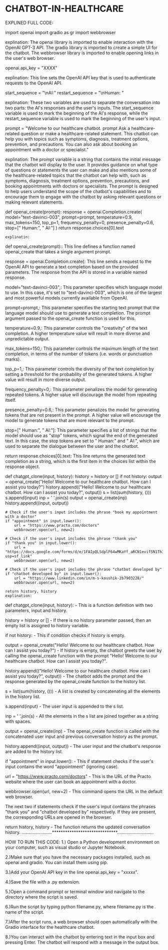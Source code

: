 # CHATBOT-IN-HEALTHCARE
EXPLINED FULL CODE:


import openai
import gradio as gr
import webbrowser

explination:
The openai library is imported to enable interaction with the OpenAI GPT-3 API.
The gradio library is imported to create a simple UI for the chatbot.
The webbrowser library is imported to enable opening links in the user's web browser.


openai.api_key = "XXXX"

explination:
This line sets the OpenAI API key that is used to authenticate requests to the OpenAI API.



start_sequence = "\nAI:"
restart_sequence = "\nHuman: "

explination:
These two variables are used to separate the conversation into two parts: the AI's responses and the user's inputs. The start_sequence variable is used to mark the beginning of the AI's response, while the restart_sequence variable is used to mark the beginning of the user's input.



prompt = "Welcome to our healthcare chatbot. prompt Ask a healthcare-related question or make a healthcare-related statement. This chatbot can help you with topics such as symptoms, diagnosis, treatment options, prevention, and precautions. You can also ask about booking an appointment with a doctor or specialist."

explination:
The prompt variable is a string that contains the initial message that the chatbot will display to the user. It provides guidance on what type of questions or statements the user can make and also mentions some of the healthcare-related topics that the chatbot can help with, such as symptoms, diagnosis, treatment options, prevention, precautions, and booking appointments with doctors or specialists. The prompt is designed to help users understand the scope of the chatbot's capabilities and to encourage them to engage with the chatbot by asking relevant questions or making relevant statements.






def openai_create(prompt):
    response = openai.Completion.create(
    model="text-davinci-003",
    prompt=prompt,
    temperature=0.9,
    max_tokens=150,
    top_p=1,
    frequency_penalty=0,
    presence_penalty=0.6,
    stop=[" Human:", " AI:"]
    )
    return response.choices[0].text
    
    explinatin:
def openai_create(prompt):: This line defines a function named openai_create that takes a single argument prompt.

response = openai.Completion.create(: This line sends a request to the OpenAI API to generate a text completion based on the provided parameters. The response from the API is stored in a variable named response.

model="text-davinci-003",: This parameter specifies which language model to use. In this case, it's set to "text-davinci-003", which is one of the largest and most powerful models currently available from OpenAI.

prompt=prompt,: This parameter specifies the starting text prompt that the language model should use to generate a text completion. The prompt argument passed to the openai_create function is used for this.

temperature=0.9,: This parameter controls the "creativity" of the text completion. A higher temperature value will result in more diverse and unpredictable output.

max_tokens=150,: This parameter controls the maximum length of the text completion, in terms of the number of tokens (i.e. words or punctuation marks).

top_p=1,: This parameter controls the diversity of the text completion by setting a threshold for the probability of the generated tokens. A higher value will result in more diverse output.

frequency_penalty=0,: This parameter penalizes the model for generating repeated tokens. A higher value will discourage the model from repeating itself.

presence_penalty=0.6,: This parameter penalizes the model for generating tokens that are not present in the prompt. A higher value will encourage the model to generate tokens that are more relevant to the prompt.

stop=[" Human:", " AI:"]: This parameter specifies a list of strings that the model should use as "stop" tokens, which signal the end of the generated text. In this case, the stop tokens are set to " Human:" and " AI:", which are used to separate the dialogue between the user and the chatbot.

return response.choices[0].text: This line returns the generated text completion as a string, which is the first item in the choices list within the response object.








def chatgpt_clone(input, history):
    history = history or []
    if not history:
        output = openai_create("Hello! Welcome to our healthcare chatbot. How can I assist you today?")
        history.append(("Hello! Welcome to our healthcare chatbot. How can I assist you today?", output))
    s = list(sum(history, ()))
    s.append(input)
    inp = ' '.join(s)
    output = openai_create(inp)
    history.append((input, output))

    # Check if the user's input includes the phrase "book my appointment with a doctor"
    if "appointment" in input.lower():
        url = "https://www.practo.com/doctors"
        webbrowser.open(url, new=2)
    
    # Check if the user's input includes the phrase "thank you"
    if "thank you" in input.lower():
        url = "https://docs.google.com/forms/d/e/1FAIpQLSdplF64wMKaYf_aRCN1evifSN1Th3XBj2RmkdiCVixThrqczA/viewform?usp=sf_link"
        webbrowser.open(url, new=2)

    # Check if the user's input includes the phrase "chatbot developed by"
    if "chatbot developed by" in input.lower():
        url = "https://www.linkedin.com/in/m-s-koushik-2b7903228/"
        webbrowser.open(url, new=2)

    return history, history
    explination:
def chatgpt_clone(input, history): - This is a function definition with two parameters, input and history.

history = history or [] - If there is no history parameter passed, then an empty list is assigned to history variable.

if not history: - This if condition checks if history is empty.

output = openai_create("Hello! Welcome to our healthcare chatbot. How can I assist you today?") - If history is empty, the chatbot greets the user by calling the openai_create function with the prompt "Hello! Welcome to our healthcare chatbot. How can I assist you today?".

history.append(("Hello! Welcome to our healthcare chatbot. How can I assist you today?", output)) - The chatbot adds the prompt and the response generated by the openai_create function to the history list.

s = list(sum(history, ())) - A list is created by concatenating all the elements in the history list.

s.append(input) - The user input is appended to the s list.

inp = ' '.join(s) - All the elements in the s list are joined together as a string with spaces.

output = openai_create(inp) - The openai_create function is called with the concatenated user input and previous conversation history as the prompt.

history.append((input, output)) - The user input and the chatbot's response are added to the history list.

if "appointment" in input.lower(): - This if statement checks if the user's input contains the word "appointment" (ignoring case).

url = "https://www.practo.com/doctors" - This is the URL of the Practo website where the user can book an appointment with a doctor.

webbrowser.open(url, new=2) - This command opens the URL in the default web browser.

The next two if statements check if the user's input contains the phrases "thank you" and "chatbot developed by" respectively. If they are present, the corresponding URLs are opened in the browser.

return history, history - The function returns the updated conversation history.
                                            ........................******************************.............................
                                            
   HOW TO RUN THIS CODE:
  1.) Open a Python development environment on your computer, such as visual studio or Jupyter Notebook.

  2.)Make sure that you have the necessary packages installed, such as openai and gradio. You can install them using pip.
  
  3.)Add your OpenAI API key in the line openai.api_key = "xxxxx".
  
  4.)Save the file with a .py extension.

  5.)Open a command prompt or terminal window and navigate to the directory where the script is saved.

  6.)Run the script by typing python filename.py, where filename.py is the name of the script.

  7.)After the script runs, a web browser should open automatically with the Gradio interface for the healthcare chatbot.

  8.)You can interact with the chatbot by entering text in the input box and pressing Enter. The chatbot will respond with a message in the output box.
   


